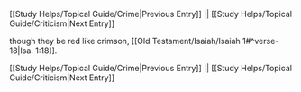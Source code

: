 [[Study Helps/Topical Guide/Crime|Previous Entry]]  ||  [[Study Helps/Topical Guide/Criticism|Next Entry]]

 though they be red like crimson, [[Old Testament/Isaiah/Isaiah 1#^verse-18|Isa. 1:18]].

[[Study Helps/Topical Guide/Crime|Previous Entry]]  ||  [[Study Helps/Topical Guide/Criticism|Next Entry]]